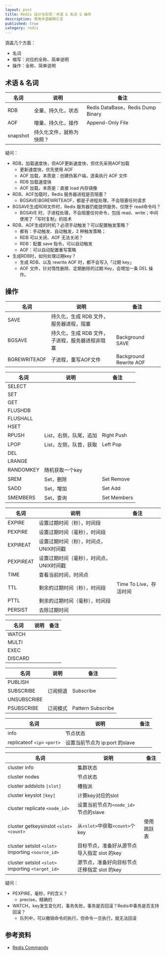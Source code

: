 ```yaml
---
layout: post
title: Redis 设计与实现：术语 & 名词 & 操作
description: 常用术语解释汇总
published: true
category: redis
---
```


涵盖几个方面：

* 名词
* 缩写：对应的全称、简单说明
* 操作：全称、简单说明

## 术语 & 名词

|名词|说明|备注|
|---|---|---|
| RDB | 全量、持久化，状态 | Redis DataBase，Redis Dump Binary |
| AOF | 增量、持久化，操作 | Append-Only File |
| snapshot | 持久化文件，就称为快照？ |   |


疑问：

* RDB，加载速度快，但AOF更新速度快，但优先采用AOF加载
	* 更新速度快，优先使用 AOF
	* AOF 加载，本质是：创建伪客户端，逐条执行 AOF 文件
	* RDB 加载速度快
	* AOF 加载，本质是：直接 load 内存镜像
* RDB、AOF加载时，Redis 服务器进程是否阻塞？
	* BGSAVE\BGREWRITEAOF，都是子进程处理，不会阻塞任何请求
* BGSAVE生成RDB文件时，Redis 服务器仍能提供服务，仅限于 read命令吗？
	* BGSAVE 时，子进程处理，不会阻塞任何命令，包括 read、write；中间使用了「写时复制」的技术
* RDB、AOF生成的时机？必须手动触发？可以配置触发策略？
	* 都有：手动触发、自动触发，2 种触发策略；
	* RDB 可以关闭、AOF 无法关闭？
	* RDB：配置 save 指令，可以自动触发
	* AOF：可以自动配置重写策略
* 生成RDB时，如何处理过期key？
	* 生成 RDB、以及 rewrite AOF 时，都不会写入「过期 key」
	* AOF 文件，针对惰性删除、定期删除的过期 Key，会增加一条 DEL 操作。


## 操作

|名词|说明|备注|
|---|---|---|
| SAVE | 持久化，生成 RDB 文件，服务器进程，阻塞 |  |
| BGSAVE | 持久化，生成 RDB 文件，子进程，服务器进程非阻塞  | Background SAVE  |
| BGREWRITEAOF | 子进程，重写AOF文件 | Background Rewrite AOF |

|名词|说明|备注|
|---|---|---|
| SELECT |   |   |
| SET |   |   |
| GET |   |   |
| FLUSHDB |   |   |
| FLUSHALL |   |   |
| HSET |   |   |
| RPUSH | List，右侧，队尾，追加 | Right Push |
| LPOP | List，左侧，队首，获取 | Left Pop |
| DEL |   |   |
| LRANGE |   |  |
| RANDOMKEY | 随机获取一个key |   |
| SREM | Set，删除 | Set Remove |
| SADD | Set，增加 | Set Add |
| SMEMBERS | Set，查询 | Set Members |


|名词|说明|备注|
|---|---|---|
| EXPIRE | 设置过期时间（秒），时间段 |   |
| PEXPIRE | 设置过期时间（毫秒），时间段 |   |
| EXPIREAT | 设置过期时间（秒），时间点，UNIX时间戳 |   |
| PEXPIREAT | 设置过期时间（毫秒），时间点，UNIX时间戳 |   |
| TIME | 查看当前时间，时间点 |   |
| TTL | 剩余的过期时间（秒），时间段 | Time To Live，存活时间 |
| PTTL | 剩余的过期时间（毫秒），时间段 |   |
| PERSIST | 去除过期时间 |   |

|名词|说明|备注|
|---|---|---|
| WATCH |   |   |
| MULTI |   |   |
| EXEC |   |   |
| DISCARD |   |   |

|名词|说明|备注|
|---|---|---|
| PUBLISH |   |   |
| SUBSCRIBE | 订阅频道 | Subscribe |
| UNSUBSCRIBE |   |   |
| PSUBSCRIBE | 订阅模式 | Pattern Subscribe |

|名词|说明|备注|
|---|---|---|
| info | 节点状态 |   |
| replicateof `<ip>` `<port>` | 设置当前节点为 ip:port 的slave |   |

|名词|说明|备注|
|---|---|---|
| cluster info | 集群状态 |   |
| cluster nodes | 节点状态 |   |
| cluster addslots `[slot]` | 槽指派 |  |
| cluster keyslot `[key]` | 计算key对应的slot |   |
| cluster replicate `<node_id>` | 设置当前节点为`<node_id>`节点的slave |   |
| cluster getkeysinslot `<slot>` `<count>` | 从`<slot>`中获取`<count>`个key | 使用跳跃表 |
| cluster setslot `<slot>` importing `<source_id>` | 目标节点，准备好从源节点导入指定 slot 的key |   |
| cluster setslot `<slot>` importing `<target_id>` | 源节点，准备好向目标节点迁移指定 slot 的key |   |


疑问：

* PEXPIRE，毫秒，P的含义？
	* precise，精确的
* WATCH，key发生变化时，事务失败，事务是否回滚？Redis中事务是否支持回滚？
	* 队列中，可以撤销命令的执行，但命令一旦执行，就无法回滚
 
 
## 参考资料

* [Redis Commands](http://redis.io/commands)









[NingG]:    http://ningg.github.com  "NingG"







